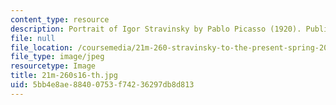 ```yaml
---
content_type: resource
description: Portrait of Igor Stravinsky by Pablo Picasso (1920). Public domain image.
file: null
file_location: /coursemedia/21m-260-stravinsky-to-the-present-spring-2016/5bb4e8ae88400753f74236297db8d813_21m-260s16-th.jpg
file_type: image/jpeg
resourcetype: Image
title: 21m-260s16-th.jpg
uid: 5bb4e8ae-8840-0753-f742-36297db8d813
---
```

